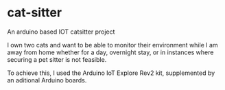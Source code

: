 # cat-sitter
An arduino based IOT catsitter project 

I own two cats and want to be able to monitor their environment while I am away from home whether for a day, overnight stay, or in instances where securing a pet sitter is not feasible. 

To achieve this, I used the Arduino IoT Explore Rev2 kit, supplemented by an aditional Arduino boards.

